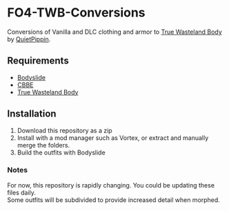 # FO4-TWB-Conversions
Conversions of Vanilla and DLC clothing and armor to [True Wasteland Body](https://www.nexusmods.com/fallout4/mods/36410) by [QuietPippin](https://www.nexusmods.com/fallout4/users/36002985).

## Requirements
* [Bodyslide](https://www.nexusmods.com/fallout4/mods/25)
* [CBBE](https://www.nexusmods.com/fallout4/mods/15)
* [True Wasteland Body](https://www.nexusmods.com/fallout4/mods/36410)

## Installation
1. Download this repository as a zip
2. Install with a mod manager such as Vortex, or extract and manually merge the folders.
3. Build the outfits with Bodyslide

### Notes
For now, this repository is rapidly changing. You could be updating these files daily.  
Some outfits will be subdivided to provide increased detail when morphed.
